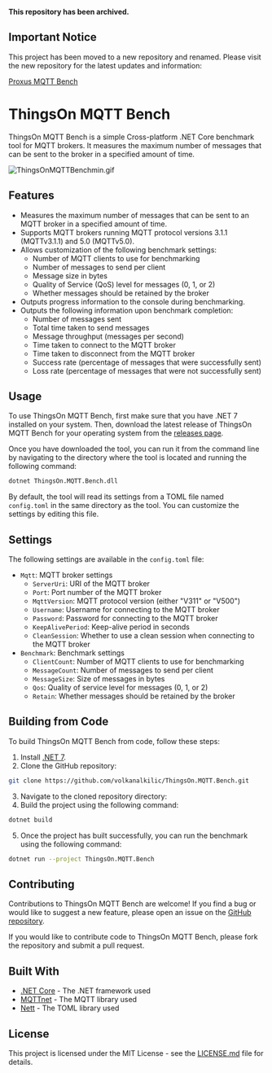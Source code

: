 **This repository has been archived.**

## Important Notice

This project has been moved to a new repository and renamed. Please visit the new repository for the latest updates and information:

[Proxus MQTT Bench](https://github.com/volkanalkilic/Proxus_MQTT_Bench)

# ThingsOn MQTT Bench

ThingsOn MQTT Bench is a simple Cross-platform .NET Core benchmark tool for MQTT brokers. It measures the maximum number of messages that can be sent to the broker in a specified amount of time.

![ThingsOnMQTTBenchmin.gif](https://github.com/volkanalkilic/ThingsOn.MQTT.Bench/blob/main/ThingsOn.MQTT.Bench-min.gif)

## Features

* Measures the maximum number of messages that can be sent to an MQTT broker in a specified amount of time.
* Supports MQTT brokers running MQTT protocol versions 3.1.1 (MQTTv3.1.1) and 5.0 (MQTTv5.0).
* Allows customization of the following benchmark settings:
  * Number of MQTT clients to use for benchmarking
  * Number of messages to send per client
  * Message size in bytes
  * Quality of Service (QoS) level for messages (0, 1, or 2)
  * Whether messages should be retained by the broker
* Outputs progress information to the console during benchmarking.
* Outputs the following information upon benchmark completion:
  * Number of messages sent
  * Total time taken to send messages
  * Message throughput (messages per second)
  * Time taken to connect to the MQTT broker
  * Time taken to disconnect from the MQTT broker
  * Success rate (percentage of messages that were successfully sent)
  * Loss rate (percentage of messages that were not successfully sent)

## Usage

To use ThingsOn MQTT Bench, first make sure that you have .NET 7 installed on your system. Then, download the latest release of ThingsOn MQTT Bench for your operating system from the [releases page](https://github.com/volkanalkilic/ThingsOn.MQTT.Bench/releases).

Once you have downloaded the tool, you can run it from the command line by navigating to the directory where the tool is located and running the following command:

```bash
dotnet ThingsOn.MQTT.Bench.dll

```

By default, the tool will read its settings from a TOML file named `config.toml` in the same directory as the tool. You can customize the settings by editing this file.

## Settings

The following settings are available in the `config.toml` file:

* `Mqtt`: MQTT broker settings
  * `ServerUri`: URI of the MQTT broker
  * `Port`: Port number of the MQTT broker
  * `MqttVersion`: MQTT protocol version (either "V311" or "V500")
  * `Username`: Username for connecting to the MQTT broker
  * `Password`: Password for connecting to the MQTT broker
  * `KeepAlivePeriod`: Keep-alive period in seconds
  * `CleanSession`: Whether to use a clean session when connecting to the MQTT broker
* `Benchmark`: Benchmark settings
  * `ClientCount`: Number of MQTT clients to use for benchmarking
  * `MessageCount`: Number of messages to send per client
  * `MessageSize`: Size of messages in bytes
  * `Qos`: Quality of service level for messages (0, 1, or 2)
  * `Retain`: Whether messages should be retained by the broker

## Building from Code

To build ThingsOn MQTT Bench from code, follow these steps:

1. Install [.NET 7](https://dotnet.microsoft.com/download/dotnet/7.0).
2. Clone the GitHub repository:

```bash
git clone https://github.com/volkanalkilic/ThingsOn.MQTT.Bench.git

```

3. Navigate to the cloned repository directory:
4. Build the project using the following command:

```bash
dotnet build

```

5. Once the project has built successfully, you can run the benchmark using the following command:

```bash
dotnet run --project ThingsOn.MQTT.Bench

```

## Contributing

Contributions to ThingsOn MQTT Bench are welcome! If you find a bug or would like to suggest a new feature, please open an issue on the [GitHub repository](https://github.com/volkanalkilic/ThingsOn.MQTT.Bench).

If you would like to contribute code to ThingsOn MQTT Bench, please fork the repository and submit a pull request.

## Built With

* [.NET Core](https://dotnet.microsoft.com/) - The .NET framework used
* [MQTTnet](https://github.com/chkr1011/MQTTnet) - The MQTT library used
* [Nett](https://github.com/paiden/Nett) - The TOML library used

## License

This project is licensed under the MIT License - see the [LICENSE.md](https://github.com/volkanalkilic/Mqtt-File-Uploader/blob/main/LICENSE.md) file for details.

